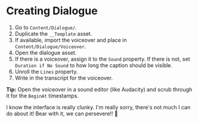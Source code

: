 # Creating Dialogue

1. Go to `Content/Dialogue/`.
2. Duplicate the `__Template` asset.
3. If available, import the voiceover and place in `Content/Dialogue/Voiceover`.
4. Open the dialogue asset.
5. If there is a voiceover, assign it to the `Sound` property. If there is not, set `Duration if No Sound` to how long the caption should be visible.
6. Unroll the `Lines` property.
7. Write in the transcript for the voiceover.

**Tip:** Open the voiceover in a sound editor (like Audacity) and scrub through it for the `BeginAt` timestamps.

I know the interface is really clunky. I'm really sorry, there's not much I can do about it! Bear with it, we can persevere!! 🙏 